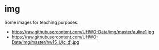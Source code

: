 # img
Some images for teaching purposes.

* https://raw.githubusercontent.com/UHWO-Data/img/master/auline1.jpg
* https://raw.githubusercontent.com/UHWO-Data/img/master/hw15_U(c_d).jpg
